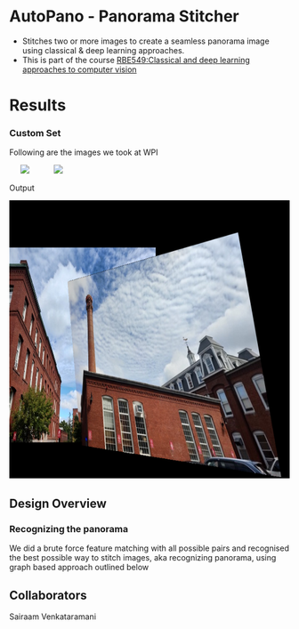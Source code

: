 # AutoPano - Panorama Stitcher
- Stitches two or more images to create a seamless panorama image using classical &amp; deep learning approaches. 
- This is part of the course [RBE549:Classical and deep learning approaches to computer vision](https://nitinjsanket.github.io/teaching/rbe549/fall2022.html)

<!--
<table>
  <tr>
    <td>First Screen Page</td>
     <td>Holiday Mention</td>
     <td>Present day in purple and selected day in pink</td>
  </tr>
  <tr>
    <td valign="top"><img src="Phase1/Data/Test/TestSet2/1.jpg"></td>
    <td valign="top"><img src="Phase1/Data/Test/TestSet2/1.jpg"></td>
    <td valign="top"><img src="Phase1/Data/Test/TestSet2/1.jpg"></td>
  </tr>
 </table>
-->

# Results 

### Custom Set
Following are the images we took at WPI

<p float="middle">
  <img src="Phase1/Data/Train/CustomSet1/1.jpg" width="300" hspace="20" />
  <img src="Phase1/Data/Train/CustomSet1/2.jpg" width="300" hspace="20" /> 
</p>

Output
<p float="middle">
<img src="report/phase1/customset1_image123_clear_stitch3.png" width="700" height="500"/>
</p>

## Design Overview

### Recognizing the panorama
We did a brute force feature matching with all possible pairs and recognised the best possible way to stitch images, aka recognizing panorama, using graph based approach outlined below

## Collaborators 
Sairaam Venkataramani
